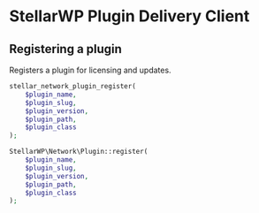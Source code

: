 # StellarWP Plugin Delivery Client

## Registering a plugin

Registers a plugin for licensing and updates.

```php
stellar_network_plugin_register(
	$plugin_name,
	$plugin_slug,
	$plugin_version,
	$plugin_path,
	$plugin_class
);

StellarWP\Network\Plugin::register(
	$plugin_name,
	$plugin_slug,
	$plugin_version,
	$plugin_path,
	$plugin_class
);
```

